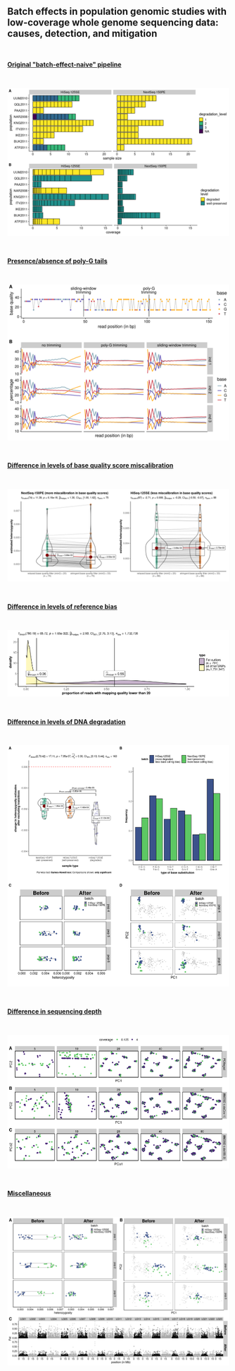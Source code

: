 ## Batch effects in population genomic studies with low-coverage whole genome sequencing data: causes, detection, and mitigation

<br>

[**Original "batch-effect-naive" pipeline**](https://github.com/therkildsen-lab/batch-effect/blob/main/markdown/original_pipeline.md)  

<br>

![](https://github.com/therkildsen-lab/batch-effect/blob/main/markdown/original_pipeline_files/figure-gfm/unnamed-chunk-24-1.png?raw=true)

<br>

[**Presence/absence of poly-G tails**](https://github.com/therkildsen-lab/batch-effect/blob/main/markdown/polyg.md)  

<br>

![](https://github.com/therkildsen-lab/batch-effect/raw/main/markdown/polyg_files/figure-gfm/unnamed-chunk-14-1.svg)

<br>

[**Difference in levels of base quality score miscalibration**](https://github.com/therkildsen-lab/batch-effect/blob/main/markdown/base_quality.md)

<br>

![](https://github.com/therkildsen-lab/batch-effect/raw/main/markdown/base_quality_files/figure-gfm/unnamed-chunk-7-1.png)

<br>

[**Difference in levels of reference bias**](https://github.com/therkildsen-lab/batch-effect/blob/main/markdown/reference_bias.md)

<br>

![](https://github.com/therkildsen-lab/batch-effect/raw/main/markdown/reference_bias_files/figure-gfm/unnamed-chunk-5-2.png)

<br>

[**Difference in levels of DNA degradation**](https://github.com/therkildsen-lab/batch-effect/blob/main/markdown/degradation.md)

<br>

![](https://github.com/therkildsen-lab/batch-effect/raw/main/markdown/degradation_files/figure-gfm/unnamed-chunk-19-1.png)

<br>

[**Difference in sequencing depth**](https://github.com/therkildsen-lab/batch-effect/blob/main/markdown/depth.md)

<br>

![](https://github.com/therkildsen-lab/batch-effect/raw/main/markdown/depth_files/figure-gfm/unnamed-chunk-5-1.png)

<br>

[**Miscellaneous**](https://github.com/therkildsen-lab/batch-effect/blob/main/markdown/figures.md)

<br>

![](https://github.com/therkildsen-lab/batch-effect/raw/main/markdown/figures_files/figure-gfm/unnamed-chunk-6-1.png)
